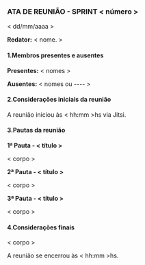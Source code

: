 ### ATA DE REUNIÃO - SPRINT < número >
< dd/mm/aaaa >

**Redator:** < nome. >

#### 1.Membros presentes e ausentes

**Presentes:** < nomes >

**Ausentes:** < nomes ou ---- >

#### 2.Considerações iniciais da reunião

A reunião iniciou às < hh:mm >hs via Jitsi.

#### 3.Pautas da reunião

**1ª Pauta - < título >**

< corpo >

**2ª Pauta - < título >**

< corpo >

**3ª Pauta - < título >**

< corpo >

#### 4.Considerações finais

< corpo >

A reunião se encerrou às < hh:mm >hs.
